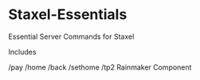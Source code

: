 # Staxel-Essentials
Essential Server Commands for Staxel

Includes

/pay
/home
/back
/sethome
/tp2
Rainmaker Component
